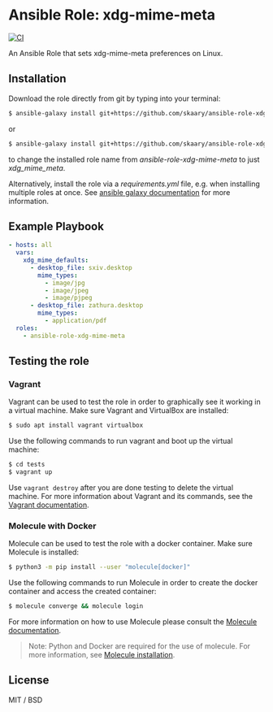 # Ansible Role: xdg-mime-meta
[![CI](https://github.com/skaary/ansible-role-xdg-mime-meta/actions/workflows/ci.yml/badge.svg?branch=main&event=push)](https://github.com/skaary/ansible-role-xdg-mime-meta/actions?query=workflow%3Ci)

An Ansible Role that sets xdg-mime-meta preferences on Linux.

## Installation

Download the role directly from git by typing into your terminal:

```bash
$ ansible-galaxy install git+https://github.com/skaary/ansible-role-xdg-mime-meta.git
```
or

```bash
$ ansible-galaxy install git+https://github.com/skaary/ansible-role-xdg-mime-meta.git,,xdg_mime_meta
```

to change the installed role name from *ansible-role-xdg-mime-meta* to just *xdg_mime_meta*.

Alternatively, install the role via a *requirements.yml* file, e.g. when installing multiple roles at once. See [ansible galaxy documentation](https://galaxy.ansible.com/docs/using/installing.html#installing-multiple-roles-from-a-file) for more information.

## Example Playbook

```yaml
- hosts: all
  vars:
    xdg_mime_defaults:
      - desktop_file: sxiv.desktop
        mime_types:
          - image/jpg
          - image/jpeg
          - image/pjpeg
      - desktop_file: zathura.desktop
        mime_types:
          - application/pdf
  roles:
    - ansible-role-xdg-mime-meta
```

## Testing the role

### Vagrant

Vagrant can be used to test the role in order to graphically see it working in a virtual machine. Make sure Vagrant and VirtualBox are installed:

```bash
$ sudo apt install vagrant virtualbox
```

Use the following commands to run vagrant and boot up the virtual machine:

```bash
$ cd tests
$ vagrant up
```

Use `vagrant destroy` after you are done testing to delete the virtual machine. For more information about Vagrant and its commands, see the [Vagrant documentation](https://www.vagrantup.com/docs/cli).

### Molecule with Docker

Molecule can be used to test the role with a docker container. Make sure Molecule is installed:

```bash
$ python3 -m pip install --user "molecule[docker]"
```

Use the following commands to run Molecule in order to create the docker container and access the created container:
```bash
$ molecule converge && molecule login
```

For more information on how to use Molecule please consult the [Molecule documentation](https://molecule.readthedocs.io/en/latest/getting-started.html).

> Note: Python and Docker are required for the use of molecule. For more information, see [Molecule installation](https://molecule.readthedocs.io/en/latest/installation.html).

## License

MIT / BSD
